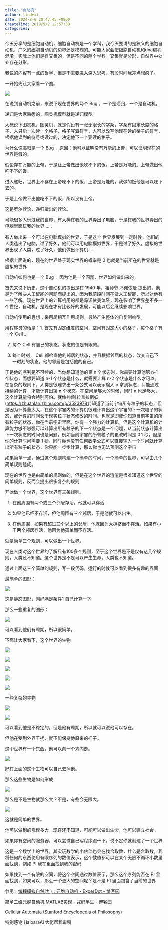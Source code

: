 ```yaml
---
title: "自动机"
author: lindexi
date: 2024-8-6 20:43:45 +0800
CreateTime: 2019/9/2 12:57:38
categories: 
---
```


今天分享的是细胞自动机，细胞自动机是一个学科，我今天要讲的是狭义的细胞自动机，广义的细胞自动机的边界还是模糊的。可能大家会把细胞自动机和dna编程混淆，实际上他们是有交集的，但是不同的两个学科，交集就是分形，自然界中处处存在分形。
<!-- 自动机是一个很泛的概念，我要说的只是其中很小的一点。 -->
我说的内容有一点的哲学，但是不需要进入深入思考，有段时间我差点想疯了。

<!--more-->


<!-- CreateTime:2019/9/2 12:57:38 -->


<div id="toc"></div>


一开始先让大家看一个图。

![](http://cdn.lindexi.site/ca%E8%87%AA%E5%8A%A8%E6%9C%BA3.gif)

在说到自动机之前，来说下现在世界的两个 Bug ，一个是递归，一个是自动机。

递归是大家熟悉的，图灵机模型就是递归模型。

大概说下图灵机，图灵机，就是假设有一张无限长的字条，字条有固定长度的格子，人只能一次读一个格子，格子写着符号，人可以改写他现在读的格子的符号，根据他读到的符号或读过的，决定他下一个要读的格子。

为什么说递归是一个 Bug ，原因：他可以证明没有万能的上帝，可以证明现在的世界是假的。

假设存在万能的上帝，于是让上帝做出他吃不下的饭，上帝是万能的。上帝做出他吃不下的饭。

进入递归，世界上不存在上帝吃不下的饭，上帝是万能的，我做的饭他是可以吃下去的。

于是上帝做不出他吃不下的饭，所以没有上帝。

这是罗尔悖论，递归做出的悖论。

可能很多人玩过我的世界，有大神在我的世界弄出了电脑，于是在我的世界弄出的电脑里面玩我的世界……

有人做出来一个可以在电脑模拟的世界，于是这个 世界发展到一定时候，他们的人类造出了电脑，过了好久，他们可以用电脑模拟世界，于是过了好久，虚拟的世界出现了人类，过了好久，他们做出计算机……

根据上面说的，现在的世界处于现实世界的概率是 0 也就是当前所在的世界就是虚拟的世界

自动机如何也是一个 Bug ，因为他是一个问题，世界如何做出来的。

首先来说下历史，这个自动机的提出是在 1940 年，祖师爷  冯诺依曼 提出的，他是为了解决人工智能的问题而提出的。因为我前段时间在做人工智能，所以对他有一些了解。现在世界上的计算机用的都是冯诺依曼体系，现在影响了世界差不多一个世纪，自动机，是现在才有比较好的发展，可能以后会继续影响世界。

<!-- 递归==图灵 说错人了 -->


自动机使用的思想：采用局相互作用规则，最终产生整体的自复制构型。

用程序员的话是：1. 首先有固定维度的空间，空间有固定大小的格子，每个格子有一个 Cell 。

2. 每个 Cell 有自己的状态，状态的值是有限的。

3. 每个时刻， Cell 都检查他的邻居的状态，并且根据邻居的状态，改变自己下一时刻的状态。他的邻居是包括他的自己。

于是他的序列是不可控的，当你想知道他的第 n 个状态时，你需要计算他第 n-1 个状态，而想要知道 n-1 个状态是什么，就需要计算 n-2 个状态是什么才可以。在复杂的规则下，人类是很难求出一条公式可以表示输入 n 拿到状态，只能通过持续的计算，才能计算出第 n 个状态。在空间足够大的时候，同时 n 也足够大，这个计算量将会特别可怕。就像神兽[拉普拉斯妖(https://zhuanlan.zhihu.com/p/35239781 )知道了当前宇宙所有粒子的状态，但是因为计算量太大，在这个宇宙内的计算机很难计算出这个宇宙的下一次粒子的状态，或计算的时间长于现实粒子状态修改的时间。也就是即使你知道当前宇宙的所有粒子的状态，你在当前宇宙里面，你有一个强力的计算机，但是这个计算机的计算能力够不够强可以计算出所有粒子的下一个状态是一个问题，从当前状态计算出下一次状态的时间也是问题，例如当前宇宙的所有粒子的更改时间是 0.1 秒，但是你的计算时间需要 1 秒，同时你也没有任何数学公式可以直接输入一个时间就计算出所有粒子的状态，你只能一步步计算，那么你也无法预测这个宇宙

如果简单一点，通过这个规则构建一个简单的时间，一个简单的世界，可以由几个简单规则组成。

现在的世界也是由简单的规则做的，但是在这个世界的渣渣是很难知道这个世界的简单规则，反而会提出很多复杂的规则

开始做一个世界，这个世界有三条规则。

 1. 在他周围有两个或三个邻居存活，他就可以存活

 2. 如果他已经不存活，但他周围有三个邻居，于是他就可以出生。

 3. 在他周围，如果有超过三个以上的邻居，他就因为太拥挤而不存活。如果有小于两个邻居存活，他因为他孤单而不存活。

就是简单三个规则，可以做出一个世界。

现在人类对这个世界的了解只有100多个规则，至于这个世界是不是仅有这几个规则，人类还不知道。这个世界是不是可以产生生命，人类也不知道。

通过上面这三个简单的规则，写一段代码，运行的时候可以看到很多有趣的界面

最简单的图形：

![](http://cdn.lindexi.site/3b720b61-ebd6-4d44-8a7a-fd6d1a9e6666726127-20170110144515447-1961010260201721118516.jpg)

这是静态图形，刚好满足条件1 自己计算一下

那么一些重复的图形：

![](http://cdn.lindexi.site/3b720b61-ebd6-4d44-8a7a-fd6d1a9e6666726127-20170110144515447-1961010260201721118552.jpg)

可以看到他们有周期，所以很简单。

下面让大家看下，这个世界的生物

![](http://cdn.lindexi.site/ca/13.gif)

![](http://cdn.lindexi.site/ca/11.gif)

![](http://cdn.lindexi.site/ca/9.gif)

![](http://cdn.lindexi.site/ca/10.gif)

![](http://cdn.lindexi.site/ca/16.gif)

一些复杂的生物


![](http://cdn.lindexi.site/ca/6.gif)

![](http://cdn.lindexi.site/ca/5.gif)

可以看到他是不稳定的，但是他有周期，所以就可以说他可以存在。

但他在受到外界干扰，就不能保持他原来的样子。

这个世界有一个东西，他可以向一个方向走。

![](http://cdn.lindexi.site/ca/19.gif)

好在上面的这个生物可以自己去掉他。

那么这些生物是如何形成

![](http://cdn.lindexi.site/ca/15.gif)

那么是不是生物就那么大？不是，有些会无限大。

![](http://cdn.lindexi.site/ca/17.gif)

这就是简单的世界。

他可以做到的规模多大，现在还不知道，可能可以做出生命，他可以建立社会。

如果你有空闲的服务器，可以尝试自己写程序跑一下，说不定你就创建了一个世界

这是一个数学上的世界，其实玩数学的小伙伴也会在找合取数，什么是合取数，我将任何的东西使用有限序列的数值表示，这个数值都可以在某个无限不循环小数里面找到，例如 PI 我在里面找到我的密码

如果找到一个有限的空间，将这个空间通过数值表示，那么这个序列能否在 PI 里面找到，如果可以，那么一个更大的空间呢？是不是 PI 里面包含了当前的世界

参见：[编程模拟自然(九)：元胞自动机 - ExperDot - 博客园](http://www.cnblogs.com/experdot/p/5931589.htm )

[简单二维元胞自动机 MATLAB实现 - 戎码半生 - 博客园](http://www.cnblogs.com/zhaoyu1995/p/5370043.html )

[Cellular Automata (Stanford Encyclopedia of Philosophy)](https://plato.stanford.edu/entries/cellular-automata/ )

特别感谢 HaibaraAi 大佬帮我审稿
